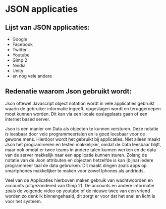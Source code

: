 # JSON applicaties

## Lijst van JSON applicaties:
- Google
- Facebook
- Twitter
- Youtube
- Gimp 2
- Nvidia
- Unity
- en nog vele andere

## Redenatie waarom Json gebruikt wordt:
Json oftewel Javascript object notation wordt in vele applicaties gebruikt waarin de gebruiker informatie ingeeft, opgeslagen wordt en teruggeroepen moet kunnen worden. Dit kan via een locale opslagplaats gaan of een internet based server. 

Json is een manier om Data als objecten te kunnen versturen. Deze notatie is leesbaar door vele programmeertalen en is goed leesbaar voor de gewone mens. Hierdoor wordt het gebruikt bij applicaties. Niet alleen maakt Json het programmeren en testen makkelijker, omdat de Data leesbaar blijft, maar ook omdat er twee teams in andere talen kunnen werken en de data van de server makkelijk naar een applicatie kunnen sturen. Zolang de notatie van de Json attributen en objecten hetzelfde is kan (bijna) iedere programmeer taal de data gebruiken. Dit maakt dingen zoals apps op smartphones makkelijker te maken voor zowel Iphones als andriods.

Veel van de Applicaties hierboven maken gebruik van wachtwoorden en accounts (uitgezondered van Gimp 2). De accounts en andere informatie zoals de volgende video op youtube of de nieuwe twee van een vriend worden zo denk ik binnengehaald, dit zorgt er voor dat het snel en licht is voor het systeem.

